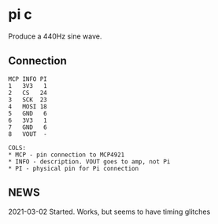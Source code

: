 # pi c

Produce a 440Hz sine wave.

## Connection

```
MCP INFO PI
1   3V3   1
2   CS   24
3   SCK  23
4   MOSI 18
5   GND   6
6   3V3   1
7   GND   6
8   VOUT  -

COLS:
* MCP - pin connection to MCP4921
* INFO - description. VOUT goes to amp, not Pi
* PI - physical pin for Pi connection
```

## NEWS

2021-03-02 Started. Works, but seems to have timing glitches
